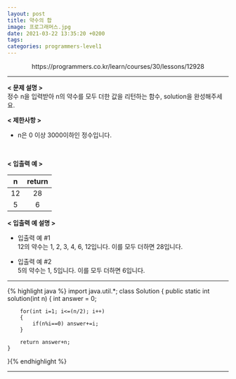```yaml
---
layout: post
title: 약수의 합
image: 프로그래머스.jpg
date: 2021-03-22 13:35:20 +0200
tags:
categories: programmers-level1
---
```

<center>https://programmers.co.kr/learn/courses/30/lessons/12928</center>

***


**< 문제 설명 >**  
정수 n을 입력받아 n의 약수를 모두 더한 값을 리턴하는 함수, solution을 완성해주세요.
  

**< 제한사항 >**
* n은 0 이상 3000이하인 정수입니다.
 <br>


**< 입출력 예 >**

|n|return|
|:---:|:---:|
|12 |28|
|5|6|  
  

**< 입출력 예 설명 >**  
* 입출력 예 #1  
12의 약수는 1, 2, 3, 4, 6, 12입니다. 이를 모두 더하면 28입니다.

* 입출력 예 #2  
5의 약수는 1, 5입니다. 이를 모두 더하면 6입니다.
  

  

*** 




{% highlight java %}
import java.util.*;
class Solution {
    public static int solution(int n) {
        int answer = 0;

        for(int i=1; i<=(n/2); i++)
        {
        	if(n%i==0) answer+=i;
        }
        
        return answer+n;
    }
}{% endhighlight %}

***
